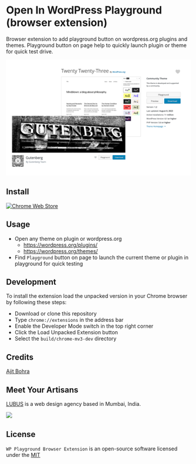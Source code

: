# Open In WordPress Playground (browser extension)
Browser extension to add playground button on wordpress.org plugins and themes. Playground button on page help to quickly launch plugin or theme for quick test drive.

<img src="assets/screenshot.png" alt="Open In Playgrpund" />


## Install
<a href="https://chrome.google.com/webstore/detail/open-in-wordpress-playgro/khfpfafeepbfdhggfoalfmbhkmjkolmo" alt="Install from chrome web store">
<img width="250px" src="https://storage.googleapis.com/chrome-gcs-uploader.appspot.com/image/WlD8wC6g8khYWPJUsQceQkhXSlv1/YT2Grfi9vEBa2wAPzhWa.png" alt="Chrome Web Store">
</a>

## Usage
- Open any theme on plugin or wordpress.org
   - https://wordpress.org/plugins/   
   - https://wordpress.org/themes/   
- Find `Playground` button on page to launch the current theme or plugin in playground for quick testing

## Development 
To install the extension load the unpacked version in your Chrome browser by following these steps:
- Download or clone this repository
- Type `chrome://extensions` in the address bar
- Enable the Developer Mode switch in the top right corner
- Click the Load Unpacked Extension button
- Select the `build/chrome-mv3-dev`  directory

## Credits

[Ajit Bohra](https://twitter.com/ajitbohra)

## Meet Your Artisans 
[LUBUS](http://lubus.in) is a web design agency based in Mumbai, India.

<a href="https://lubus.in/">
<img src="https://user-images.githubusercontent.com/1039236/40877801-3fa8ccf6-66a4-11e8-8f42-19ed4e883ce9.png" />
</a>

## License

`WP Playground Browser Extension` is an open-source software licensed under the [MIT](LICENSE)